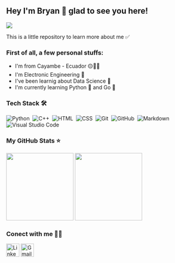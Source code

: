 ## Hey I'm Bryan 🙂 glad to see you here!


![](https://visitor-badge.glitch.me/badge?page_id=balechon.balechon&style=flat-square&color=0088cc)

This is a little repository to learn more about me ✅ &nbsp; 


### First of all, a few personal stuffs:

- I'm from Cayambe - Ecuador 🟡🔵🔴
- I'm Electronic Engineering 🤖
- I've been learnig about Data Science 🧪
- I'm currently learning Python 🐍 and Go 👀  

### Tech Stack 🛠️

![Python](https://img.shields.io/badge/-Python-05122A?style=flat&logo=python)&nbsp;
![C++](https://img.shields.io/badge/-C++-05122A?style=flat&logo=C%2B%2B&logoColor=00599C)&nbsp;
![HTML](https://img.shields.io/badge/-HTML-05122A?style=flat&logo=HTML5)&nbsp;
![CSS](https://img.shields.io/badge/-CSS-05122A?style=flat&logo=CSS3&logoColor=1572B6)&nbsp;
![Git](https://img.shields.io/badge/-Git-05122A?style=flat&logo=git)&nbsp;
![GitHub](https://img.shields.io/badge/-GitHub-05122A?style=flat&logo=github)&nbsp;
![Markdown](https://img.shields.io/badge/-Markdown-05122A?style=flat&logo=markdown)
![Visual Studio Code](https://img.shields.io/badge/-Visual%20Studio%20Code-05122A?style=flat&logo=visual-studio-code&logoColor=007ACC)&nbsp;

### My GitHub Stats ⭐

<img height="180em" src="https://github-readme-stats.vercel.app/api?username=balechon&show_icons=true&theme=radical" /> <img height="180em" src="https://github-readme-stats.vercel.app/api/top-langs/?username=balechon&layout=compact"/>
     
### Conect with me 🤝🏻
<p align="left">
    <a href="https://www.linkedin.com/in/balechon96/" target="_blank"><img alt="LinkedIn" width="35px" src="https://github.com/TheDudeThatCode/TheDudeThatCode/blob/master/Assets/Linkedin.svg"></a>
    <a href="mailto:balechon96@gmail.com" target="_blank"><img alt="Gmail" width="35px" src="https://github.com/TheDudeThatCode/TheDudeThatCode/blob/master/Assets/Gmail.svg"></a> 
</p>  
     
<!--  ![Anurag's GitHub stats](https://github-readme-stats.vercel.app/api?username=balechon&show_icons=true&theme=radical)     [![Top Langs](https://github-readme-stats.vercel.app/api/top-langs/?username=balechon&layout=compact)](https://github.com/balechon/github-readme-stats) -->




